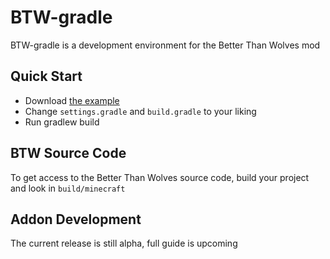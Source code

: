 # BTW-gradle

BTW-gradle is a development environment for the Better Than Wolves mod

## Quick Start

* Download [the example](https://github.com/BTW-Community/BTW-gradle/archive/refs/heads/example.zip)
* Change `settings.gradle` and `build.gradle` to your liking
* Run gradlew build

## BTW Source Code

To get access to the Better Than Wolves source code, build your project and look in `build/minecraft`

## Addon Development

The current release is still alpha, full guide is upcoming

